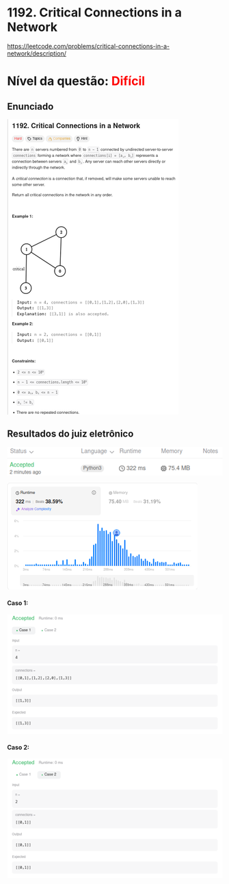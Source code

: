 # 1192. Critical Connections in a Network

https://leetcode.com/problems/critical-connections-in-a-network/description/


# Nível da questão:  <span style="color: red;">Difícil</span>

## Enunciado

![](/Assets/Q2_dificil/Q2_enunciado.png)

## Resultados do juiz eletrônico
![](/Assets/Q2_dificil/Q2_resultado.png)

![](/Assets/Q2_dificil/Q2_status.png)

#### Caso 1:
![](/Assets/Q2_dificil/Q2_case1.png)

#### Caso 2:
![](/Assets/Q2_dificil/Q2_case2.png)